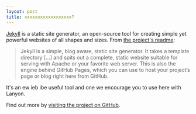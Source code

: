 ```yaml
---
layout: post
title: xxxxxxxxxxxxxxxxxx?
---
```


[Jekyll](http://jekyllrb.com) is a static site generator, an open-source tool for creating simple yet powerful websites of all shapes and sizes. From [the project's readme](https://github.com/mojombo/jekyll/blob/master/README.markdown):

  > Jekyll is a simple, blog aware, static site generator. It takes a template directory [...] and spits out a complete, static website suitable for serving with Apache or your favorite web server. This is also the engine behind GitHub Pages, which you can use to host your project’s page or blog right here from GitHub.

It's an ew ieb ibe   useful tool and one we encourage you to use here with Lanyon.

Find out more by [visiting the project on GitHub](https://github.com/mojombo/jekyll).
